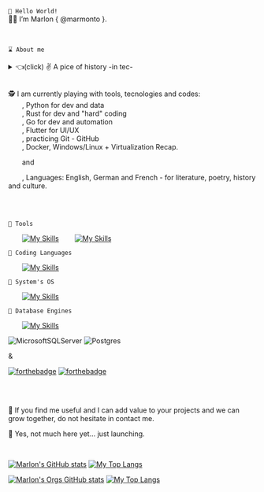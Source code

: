 
```👋 Hello World!``` <br />
👨‍🚀 I’m Marlon { @marmonto }.

<br />

```⌛ About me```
<details>
  <summary>👈(click) ✌️ A pice of history -in tec- </summary>
  <br />
  <p>
  ⌛ In my beginnings at Tec, C# .Net, Java, JavaScript, T-SQL, and UML made me a Developer. <br />
  &emsp;I spent time on requirements, architectures, testing <br /> 
  &emsp;&emsp;and deep communication between clients and teams to code. <br /> 
  &emsp;I moved to IT, beeing in charge of Windows and Linux Servers, security and networking. <br />
  &emsp;I learned a lot, specially in HA-DR with clustering, backup strategies, <br />
  &emsp;&emsp;storage management and virtualization with Hyper-V and VMWare. <br />
  &emsp;I soon started as Database Administrator by accident, <br />
  &emsp;&emsp;taking advange of my knowledge from my Dev days. <br />
  &emsp;I was able to learn, design, apply, coordinate, monitor, scale, update-upgrade, <br />
  &emsp;&emsp;refactor, and improve database infrastructures for different companies. <br />
  &emsp;Combine my knowledge in Dev, Sec, and Ops to build and scale infrastructures. <br />
  </p>


  <br />
  <br />
  
  <p>
  🤯 Each company, project, and team challenged me.  <br />
  &emsp;&emsp;I have been able to learn and differentiate myself by having the support of collegues and leaders, <br />
  &emsp;&emsp;projecting myself to become a better engineer, a team player and a team leader. <br />
  </p>
  
  <p>
  🔥 I’m interested in: <br />
  &emsp;&emsp;, SLCD, DevSecOps + DataOps / DatabaseOps, CyberSecurity <br />
  &emsp;&emsp;, Data and Database Architecture, Design, Development, Release, and Administration <br />
  &emsp;&emsp;__: Database engines such as SQL Server, PostgreSQL, Oracle, MongoDB, neo4j, redist <br />
  &emsp;&emsp;, Automation: Shell (PowerShell), Pipelines <br />
  &emsp;&emsp;, Azure DevOps - Azure Architecture and Design <br />
  &emsp;&emsp;, Windows/Linux Server, Networking <br />
  </p>
  
  <p>
  🧠 I have expanded farther than technical stuff, <br />
  &emsp;&emsp; my curiosity lead me to learn about: <br />
  &emsp;&emsp;, Agile: Scrum + DevOps <br />
  &emsp;&emsp;, CMMI, PMI-PMP, <br />
  &emsp;&emsp;, DAMA <br />
  &emsp;&emsp;, Service Design, Design Thinking, UX/UI <br />
  </p>
  
</details>  

  <br />

  <p>
  🕵️ I am currently playing with tools, tecnologies and codes: <br />
  &emsp;&emsp;, Python for dev and data <br />
  &emsp;&emsp;, Rust for dev and "hard" coding <br />
  &emsp;&emsp;, Go for dev and automation <br />
  &emsp;&emsp;, Flutter for UI/UX <br />
  &emsp;&emsp;, practicing Git - GitHub <br />
  &emsp;&emsp;, Docker, Windows/Linux + Virtualization Recap.  <br />
    
  &emsp;&emsp;and <br />
  
  &emsp;&emsp;, Languages: English, German and French - for literature, poetry, history and culture.
  </p>

<br />
<br />

```🧰 Tools```

&emsp;&emsp;[![My Skills](https://skillicons.dev/icons?i=git,visualstudio,vscode,vscodium&perline=8&theme=dark)](https://skillicons.dev)
&emsp;&emsp;[![My Skills](https://skillicons.dev/icons?i=azure,github,gitlab&perline=8&theme=dark)](https://skillicons.dev)

```📝 Coding Languages```

&emsp;&emsp;[![My Skills](https://skillicons.dev/icons?i=dotnet,java,python,javascript,rust,go&perline=8&theme=light)](https://skillicons.dev)

```🌌 System's OS```

&emsp;&emsp;[![My Skills](https://skillicons.dev/icons?i=windows,linux,solaris,powershell&perline=8&theme=dark)](https://skillicons.dev)

```🌃 Database Engines```

&emsp;&emsp;[![My Skills](https://skillicons.dev/icons?i=oracle&perline=8&theme=dark)](https://skillicons.dev)

![MicrosoftSQLServer](https://img.shields.io/badge/Microsoft%20SQL%20Server-CC2927?style=for-the-badge&logo=microsoft%20sql%20server&logoColor=white)
![Postgres](https://img.shields.io/badge/postgres-%23316192.svg?style=for-the-badge&logo=postgresql&logoColor=white)

&

[![forthebadge](https://forthebadge.com/images/badges/made-with-crayons.svg)](https://forthebadge.com)
[![forthebadge](https://forthebadge.com/images/badges/powered-by-black-magic.svg)](https://forthebadge.com)

<br />
<br />

<p>
🌱 If you find me useful and I can add value to your projects and we can grow together, do not hesitate in contact me.
</p>



🚀 Yes, not much here yet... just launching.

<br />

[![Marlon's GitHub stats](https://github-readme-stats.vercel.app/api?username=marmonto&theme=transparent&show_icons=true&custom_title=marmonto.GitHub.Stats)](https://github.com/anuraghazra/github-readme-stats)
[![My Top Langs](https://github-readme-stats.vercel.app/api/top-langs/?username=marmonto&theme=transparent&layout=compact)](https://github.com/anuraghazra/github-readme-stats)

[![Marlon's Orgs GitHub stats](https://github-readme-stats.vercel.app/api?username=marmonto&include_orgs=true&orgs=recodingcore&custom_title=marmonto.Orgs.Stats&theme=transparent&show_icons=true)](https://github.com/anuraghazra/github-readme-stats)
[![My Top Langs](https://github-readme-stats.vercel.app/api/top-langs/?username=marmonto&include_orgs=true&orgs=recodingcore&theme=transparent&layout=compact)](https://github.com/anuraghazra/github-readme-stats)
